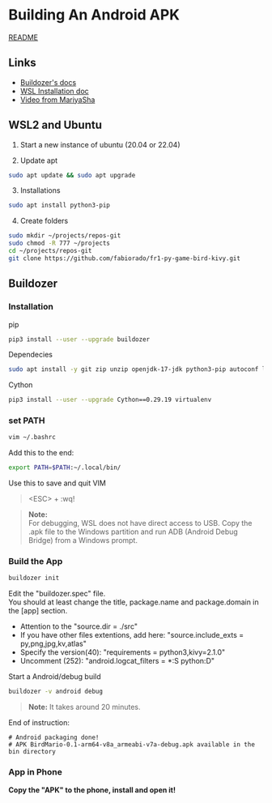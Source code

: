 # Building An Android APK
[README](../README.md)  

## Links

* [Buildozer's docs](https://buildozer.readthedocs.io/en/latest/installation.html)
* [WSL Installation doc](https://learn.microsoft.com/en-us/windows/wsl/install)
* [Video from MariyaSha](https://www.youtube.com/watch?v=VsTaM057rdc)


## WSL2 and Ubuntu

1. Start a new instance of ubuntu (20.04 or 22.04)

2. Update apt
```sh
sudo apt update && sudo apt upgrade
```

3. Installations
```sh
sudo apt install python3-pip
```

4. Create folders
```sh
sudo mkdir ~/projects/repos-git
sudo chmod -R 777 ~/projects
cd ~/projects/repos-git
git clone https://github.com/fabiorado/fr1-py-game-bird-kivy.git
```

## Buildozer

### Installation
pip
```sh
pip3 install --user --upgrade buildozer
```
Dependecies
```sh
sudo apt install -y git zip unzip openjdk-17-jdk python3-pip autoconf libtool pkg-config zlib1g-dev libncurses5-dev libncursesw5-dev libtinfo5 cmake libffi-dev libssl-dev
```
Cython
```sh
pip3 install --user --upgrade Cython==0.29.19 virtualenv
```
### set PATH
```sh
vim ~/.bashrc
```
Add this to the end:
```sh
export PATH=$PATH:~/.local/bin/
```
Use this to save and quit VIM
> \<ESC> + :wq!


> **Note:**  
For debugging, WSL does not have direct access to USB. Copy the .apk file to the Windows partition and run ADB (Android Debug Bridge) from a Windows prompt.


### Build the App

```sh
buildozer init
```

Edit the "buildozer.spec" file.  
You should at least change the title, package.name and package.domain in the [app] section.
* Attention to the "source.dir = ./src"
* If you have other files extentions, add here: "source.include_exts = py,png,jpg,kv,atlas"
* Specify the version(40): "requirements = python3,kivy=2.1.0"
* Uncomment (252): "android.logcat_filters = *:S python:D"


Start a Android/debug build

```sh
buildozer -v android debug
```
> **Note:** It takes around 20 minutes.

End of instruction:
```
# Android packaging done!
# APK BirdMario-0.1-arm64-v8a_armeabi-v7a-debug.apk available in the bin directory
```


### App in Phone

**Copy the "APK" to the phone, install and open it!**


